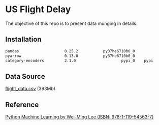 # US Flight Delay

The objective of this repo is to present data munging in details.

## Installation
``` bash
pandas                    0.25.2           py37he6710b0_0  
pyarrow                   0.13.0           py37he6710b0_0 
category-encoders         2.1.0                    pypi_0    pypi
```
## Data Source
[flight_data.csv](https://www.kaggle.com/niranjan0272/us-flight-delay#flight_data.csv) (393Mb)

## Reference
[Python Machine Learning by Wei-Ming Lee (ISBN: 978-1-119-54563-7)](https://www.wiley.com/en-ca/Python+Machine+Learning-p-9781119545637)
